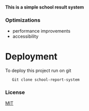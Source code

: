 #### This is a simple school result system

### Optimizations

- performance improvements
- accessibility

# Deployment

To deploy this project run on git 

```
   Git clone school-report-system
```

### License

[MIT](https://choosealicense.com/licenses/mit/)

